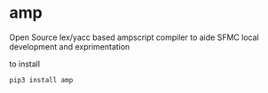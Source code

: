 # amp
Open Source lex/yacc based ampscript compiler to aide SFMC local development and exprimentation


to install
```
pip3 install amp
```
